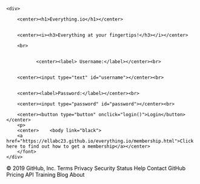 <!doctype html>

<html lang="en">

<head>

 <meta charset="utf-8">

<font color="Black ">
	
 <meta name="description" content="Login to everything.io!">


 <meta name="author" content="Ella, Zahara, Oona, Isabelle">

  <title>Everything.io</title>
</head>

	   
<body background="http://www.cultracing.com/wp-content/uploads/ph/photovector-abstract-background-cool-cell-structure-constellation-seamless-pattern-endless-texture-with-s.jpg">


 <script src="script.js"></script>
	<div>

		<center><h1>Everything.io</h1></center>
	
		
		<center><i><h3>Everything at your fingertips!</h3></i></center>

		<br>


               <center><label> Username:</label></center><br>


		<center><input type="text" id="username"></center><br>


		<center><label>Password:</label></center><br>

		<center><input type="password" id="password"></center><br>

		<center><button type="button" onclick="login()">Login</button></center>	
		<p>
		<center>	<body link="black">
		<a href="https://ellabc23.github.io/everything.io/membership.html">Click here to find out how to get a membership</a></center> 
		</font>
	</div>
	
	
	
</body>
	
</html>
© 2019 GitHub, Inc.
Terms
Privacy
Security
Status
Help
Contact GitHub
Pricing
API
Training
Blog
About
